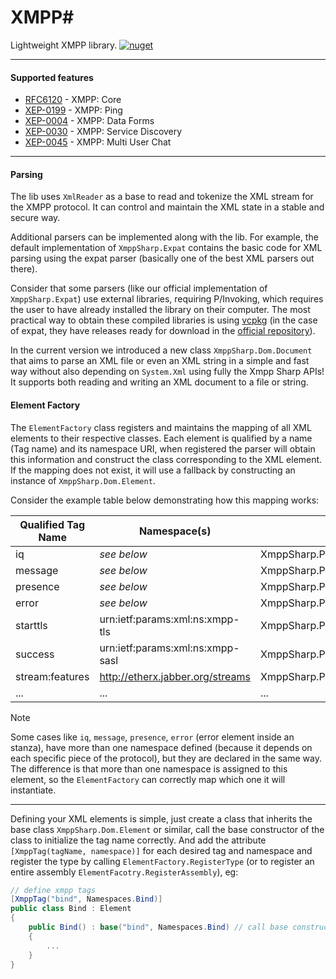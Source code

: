 # XMPP#
Lightweight XMPP library. [![nuget](https://img.shields.io/badge/XmppSharp-1?style=plastic&logo=nuget&label=NuGet&color=blue)](https://www.nuget.org/packages/XmppSharp/)

<hr/>

#### Supported features

- [RFC6120](https://xmpp.org/rfcs/rfc6120.html) - XMPP: Core
- [XEP-0199](https://xmpp.org/extensions/xep-0199.html) - XMPP: Ping
- [XEP-0004](https://xmpp.org/extensions/xep-0004.html) - XMPP: Data Forms
- [XEP-0030](https://xmpp.org/extensions/xep-0030.html) - XMPP: Service Discovery
- [XEP-0045](https://xmpp.org/extensions/xep-0045.html) - XMPP: Multi User Chat

<hr/>

#### Parsing
The lib uses `XmlReader` as a base to read and tokenize the XML stream for the XMPP protocol. It can control and maintain the XML state in a stable and secure way.

Additional parsers can be implemented along with the lib. For example, the default implementation of `XmppSharp.Expat` contains the basic code for XML parsing using the expat parser (basically one of the best XML parsers out there).

Consider that some parsers (like our official implementation of `XmppSharp.Expat`) use external libraries, requiring P/Invoking, which requires the user to have already installed the library on their computer. The most practical way to obtain these compiled libraries is using [vcpkg](https://vcpkg.io/) (in the case of expat, they have releases ready for download in the [official repository](https://github.com/libexpat/libexpat/)).

In the current version we introduced a new class `XmppSharp.Dom.Document` that aims to parse an XML file or even an XML string in a simple and fast way without also depending on `System.Xml` using fully the Xmpp Sharp APIs! It supports both reading and writing an XML document to a file or string.


#### Element Factory

The `ElementFactory` class registers and maintains the mapping of all XML elements to their respective classes. Each element is qualified by a name (Tag name) and its namespace URI, when registered the parser will obtain this information and construct the class corresponding to the XML element. If the mapping does not exist, it will use a fallback by constructing an instance of `XmppSharp.Dom.Element`.

Consider the example table below demonstrating how this mapping works:

| Qualified Tag Name | Namespace(s) | Mapped Class |
| ------------------ | ------------ | ------------ |
iq|*see below*|XmppSharp.Protocol.Iq
message|*see below*|XmppSharp.Protocol.Iq
presence|*see below*|XmppSharp.Protocol.Iq
error|*see below*|XmppSharp.Protocol.Base.StanzaError
starttls|urn:ietf:params:xml:ns:xmpp-tls|XmppSharp.Protocol.Tls.StartTls
success|urn:ietf:params:xml:ns:xmpp-sasl|XmppSharp.Protocol.Sasl.Success
stream:features|http://etherx.jabber.org/streams|XmppSharp.Protocol.Base.StreamFeatures
...|...|...

> [!NOTE]
> Some cases like `iq`, `message`, `presence`, `error` (error element inside an stanza), have more than one namespace defined (because it depends on each specific piece of the protocol), but they are declared in the same way. The difference is that more than one namespace is assigned to this element, so the `ElementFactory` can correctly map which one it will instantiate.

<hr/>

Defining your XML elements is simple, just create a class that inherits the base class `XmppSharp.Dom.Element` or similar, call the base constructor of the class to initialize the tag name correctly. And add the attribute `[XmppTag(tagName, namespace)]` for each desired tag and namespace and register the type by calling `ElementFactory.RegisterType` (or to register an entire assembly `ElementFacotry.RegisterAssembly`), eg:

```cs
// define xmpp tags
[XmppTag("bind", Namespaces.Bind)]
public class Bind : Element
{
    public Bind() : base("bind", Namespaces.Bind) // call base constructor to set-up this element instance.
    {
        ...
    }
}
```
